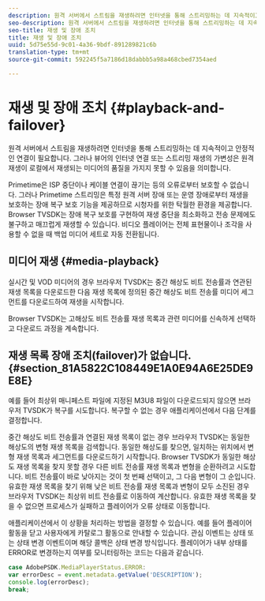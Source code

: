 ```yaml
---
description: 원격 서버에서 스트림을 재생하려면 인터넷을 통해 스트리밍하는 데 지속적이고 안정적인 연결이 필요합니다. 그러나 뷰어의 인터넷 연결 또는 스트리밍 재생의 가변성은 원격 재생이 로컬에서 재생되는 미디어의 품질을 가지지 못할 수 있음을 의미합니다.
seo-description: 원격 서버에서 스트림을 재생하려면 인터넷을 통해 스트리밍하는 데 지속적이고 안정적인 연결이 필요합니다. 그러나 뷰어의 인터넷 연결 또는 스트리밍 재생의 가변성은 원격 재생이 로컬에서 재생되는 미디어의 품질을 가지지 못할 수 있음을 의미합니다.
seo-title: 재생 및 장애 조치
title: 재생 및 장애 조치
uuid: 5d75e55d-9c01-4a36-9bdf-891289821c6b
translation-type: tm+mt
source-git-commit: 592245f5a7186d18dabbb5a98a468cbed7354aed

---
```



# 재생 및 장애 조치 {#playback-and-failover}

원격 서버에서 스트림을 재생하려면 인터넷을 통해 스트리밍하는 데 지속적이고 안정적인 연결이 필요합니다. 그러나 뷰어의 인터넷 연결 또는 스트리밍 재생의 가변성은 원격 재생이 로컬에서 재생되는 미디어의 품질을 가지지 못할 수 있음을 의미합니다.

Primetime은 ISP 중단이나 케이블 연결이 끊기는 등의 오류로부터 보호할 수 없습니다. 그러나 Primetime 스트리밍은 특정 원격 서버 장애 또는 운영 장애로부터 재생을 보호하는 장애 복구 보호 기능을 제공하므로 시청자를 위한 탁월한 환경을 제공합니다. Browser TVSDK는 장애 복구 보호를 구현하여 재생 중단을 최소화하고 전송 문제에도 불구하고 매끄럽게 재생할 수 있습니다. 비디오 플레이어는 전체 표현물이나 조각을 사용할 수 없을 때 백업 미디어 세트로 자동 전환됩니다.

## 미디어 재생 {#media-playback}

실시간 및 VOD 미디어의 경우 브라우저 TVSDK는 중간 해상도 비트 전송률과 연관된 재생 목록을 다운로드한 다음 재생 목록에 정의된 중간 해상도 비트 전송률 미디어 세그먼트를 다운로드하여 재생을 시작합니다.

Browser TVSDK는 고해상도 비트 전송률 재생 목록과 관련 미디어를 신속하게 선택하고 다운로드 과정을 계속합니다.

## 재생 목록 장애 조치(failover)가 없습니다. {#section_81A5822C108449E1A0E94A6E25DE9E8E}

예를 들어 최상위 매니페스트 파일에 지정된 M3U8 파일이 다운로드되지 않으면 브라우저 TVSDK가 복구를 시도합니다. 복구할 수 없는 경우 애플리케이션에서 다음 단계를 결정합니다.

중간 해상도 비트 전송률과 연결된 재생 목록이 없는 경우 브라우저 TVSDK는 동일한 해상도의 변형 재생 목록을 검색합니다. 동일한 해상도를 찾으면, 일치하는 위치에서 변형 재생 목록과 세그먼트를 다운로드하기 시작합니다. Browser TVSDK가 동일한 해상도 재생 목록을 찾지 못할 경우 다른 비트 전송률 재생 목록과 변형을 순환하려고 시도합니다. 비트 전송률이 바로 낮아지는 것이 첫 번째 선택이고, 그 다음 변형이 그 순입니다. 유효한 재생 목록을 찾기 위해 낮은 비트 전송률 재생 목록과 변형이 모두 소진된 경우 브라우저 TVSDK는 최상위 비트 전송률로 이동하여 계산합니다. 유효한 재생 목록을 찾을 수 없으면 프로세스가 실패하고 플레이어가 오류 상태로 이동합니다.

애플리케이션에서 이 상황을 처리하는 방법을 결정할 수 있습니다. 예를 들어 플레이어 활동을 닫고 사용자에게 카탈로그 활동으로 안내할 수 있습니다. 관심 이벤트는 상태 또는 상태 변경 이벤트이며 해당 콜백은 상태 변경 방식입니다. 플레이어가 내부 상태를 ERROR로 변경하는지 여부를 모니터링하는 코드는 다음과 같습니다.

```js
case AdobePSDK.MediaPlayerStatus.ERROR:  
var errorDesc = event.metadata.getValue('DESCRIPTION'); 
console.log(errorDesc); 
break; 
```
